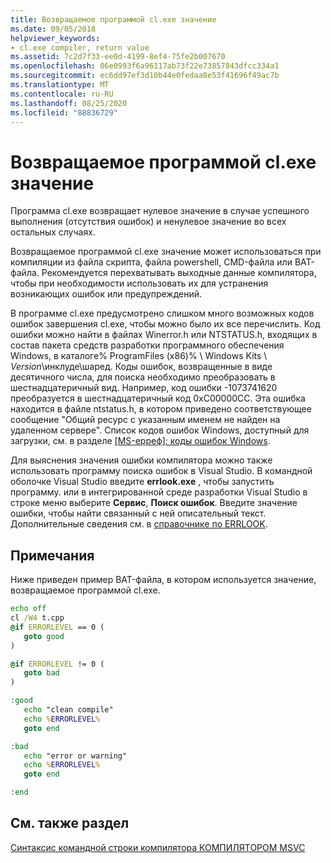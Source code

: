 ```yaml
---
title: Возвращаемое программой cl.exe значение
ms.date: 09/05/2018
helpviewer_keywords:
- cl.exe compiler, return value
ms.assetid: 7c2d7f33-ee0d-4199-8ef4-75fe2b007670
ms.openlocfilehash: 06e0993f6a96117ab73f22e73857843dfcc334a1
ms.sourcegitcommit: ec6dd97ef3d10b44e0fedaa8e53f41696f49ac7b
ms.translationtype: MT
ms.contentlocale: ru-RU
ms.lasthandoff: 08/25/2020
ms.locfileid: "88836729"
---
```

# <a name="return-value-of-clexe"></a>Возвращаемое программой cl.exe значение

Программа cl.exe возвращает нулевое значение в случае успешного выполнения (отсутствия ошибок) и ненулевое значение во всех остальных случаях.

Возвращаемое программой cl.exe значение может использоваться при компиляции из файла скрипта, файла powershell, CMD-файла или BAT-файла. Рекомендуется перехватывать выходные данные компилятора, чтобы при необходимости использовать их для устранения возникающих ошибок или предупреждений.

В программе cl.exe предусмотрено слишком много возможных кодов ошибок завершения cl.exe, чтобы можно было их все перечислить. Код ошибки можно найти в файлах Winerror.h или NTSTATUS.h, входящих в состав пакета средств разработки программного обеспечения Windows, в каталоге% ProgramFiles (x86)% \ Windows Kits \\ <em>Version</em>\инклуде\шаред\. Коды ошибок, возвращенные в виде десятичного числа, для поиска необходимо преобразовать в шестнадцатеричный вид. Например, код ошибки -1073741620 преобразуется в шестнадцатеричный код 0xC00000CC. Эта ошибка находится в файле ntstatus.h, в котором приведено соответствующее сообщение "Общий ресурс с указанным именем не найден на удаленном сервере". Список кодов ошибок Windows, доступный для загрузки, см. в разделе [&#91;MS-ерреф&#93;: коды ошибок Windows](/openspecs/windows_protocols/MS-ERREF).

Для выяснения значения ошибки компилятора можно также использовать программу поиска ошибок в Visual Studio. В командной оболочке Visual Studio введите **errlook.exe** , чтобы запустить программу. или в интегрированной среде разработки Visual Studio в строке меню выберите **Сервис**, **Поиск ошибок**. Введите значение ошибки, чтобы найти связанный с ней описательный текст. Дополнительные сведения см. в [справочнике по ERRLOOK](errlook-reference.md).

## <a name="remarks"></a>Примечания

Ниже приведен пример BAT-файла, в котором используется значение, возвращаемое программой cl.exe.

```cmd
echo off
cl /W4 t.cpp
@if ERRORLEVEL == 0 (
   goto good
)

@if ERRORLEVEL != 0 (
   goto bad
)

:good
   echo "clean compile"
   echo %ERRORLEVEL%
   goto end

:bad
   echo "error or warning"
   echo %ERRORLEVEL%
   goto end

:end
```

## <a name="see-also"></a>См. также раздел

[Синтаксис командной строки компилятора КОМПИЛЯТОРОМ MSVC](compiler-command-line-syntax.md)
